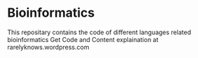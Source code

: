 # Bioinformatics
This repositary contains the code of different languages related bioinformatics
Get Code and Content explaination at rarelyknows.wordpress.com
